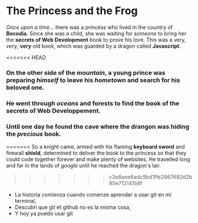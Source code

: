 # The Princess and the Frog
*Once upon a time...* there was a princess who lived in the country of **Becodia**.
Since she was a child, she was waiting for *someone* to bring her the **secrets of Web Development** book to prove his love.
This was a very, *very*, **very** old book, which was guarded by a dragon called **Javascript**.

<<<<<<< HEAD
### On the other side of the *mountain*, a young prince was preparing *himself* to leave his *hometown* and search for his **beloved** one.

### He went through *oceans* and **forests** to find the book of the **secrets of Web Developpement**.

### Until one day he found the **cave** where the drangon was hiding the *precious* book.  
=======
So a knight came, armed with his flaming **keyboard sword** and firewall **shield**, determined to deliver the book to the princess so that they could code together forever and make plenty of websites. He travelled long and far in the lands of *google* until he reached the dragon's lair.
>>>>>>> c3e8aee6adc9bd1ffe2867682d2b85e713141b8f

* La historia comienza cuando comenze aprender a usar git en mi terminal,
* Descubri que git et github no es la misma cosa,
* Y hoy ya puedo usar git

